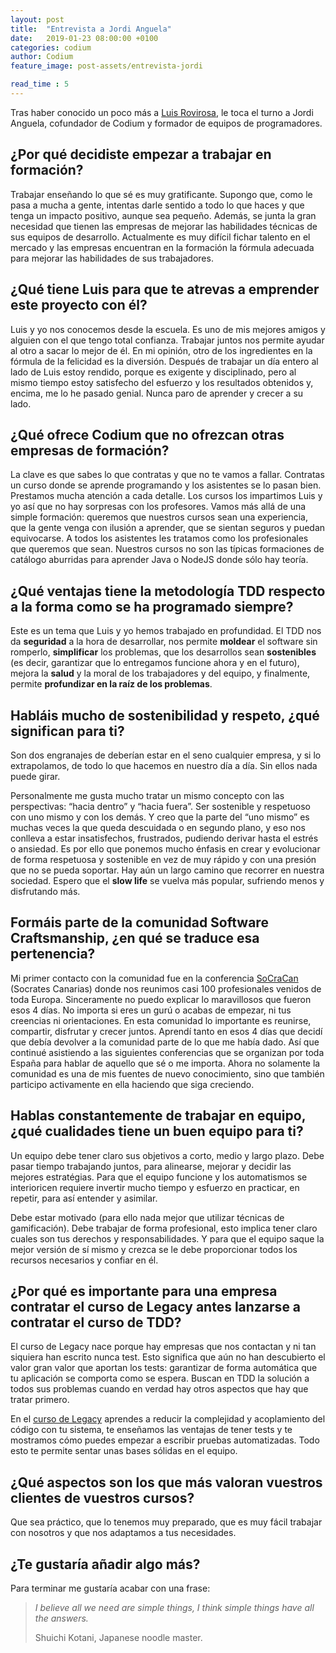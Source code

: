```yaml
---
layout: post
title:  "Entrevista a Jordi Anguela"
date:   2019-01-23 08:00:00 +0100
categories: codium
author: Codium
feature_image: post-assets/entrevista-jordi

read_time : 5
---
```


Tras haber conocido un poco más a [Luis Rovirosa](2019-01_entrevista-a-luis-rovirosa), le toca el turno a Jordi Anguela, cofundador de Codium y formador de equipos de programadores.

## ¿Por qué decidiste empezar a trabajar en formación?

Trabajar enseñando lo que sé es muy gratificante. Supongo que, como le pasa a mucha a gente, intentas darle sentido a todo lo que haces y que tenga un impacto positivo, aunque sea pequeño. Además, se junta la gran necesidad que tienen las empresas de mejorar las habilidades técnicas de sus equipos de desarrollo. Actualmente es muy difícil fichar talento en el mercado y las empresas encuentran en la formación la fórmula adecuada para mejorar las habilidades de sus trabajadores.

## ¿Qué tiene Luis para que te atrevas a emprender este proyecto con él?
Luis y yo nos conocemos desde la escuela. Es uno de mis mejores amigos y alguien con el que tengo total confianza. Trabajar juntos nos permite ayudar al otro a sacar lo mejor de él. En mi opinión, otro de los ingredientes en la fórmula de la felicidad es la diversión. Después de trabajar un día entero al lado de Luis estoy rendido, porque es exigente y disciplinado, pero al mismo tiempo estoy satisfecho del esfuerzo y los resultados obtenidos y, encima, me lo he pasado genial. Nunca paro de aprender y crecer a su lado.

## ¿Qué ofrece Codium que no ofrezcan otras empresas de formación? 
La clave es que sabes lo que contratas y que no te vamos a fallar. Contratas un curso donde se aprende programando y los asistentes se lo pasan bien. Prestamos mucha atención a cada detalle. Los cursos los impartimos Luis y yo así que no hay sorpresas con los profesores. Vamos más allá de una simple formación: queremos que nuestros cursos sean una experiencia, que la gente venga con ilusión a aprender, que se sientan seguros y puedan equivocarse. A todos los asistentes les tratamos como los profesionales que queremos que sean. Nuestros cursos no son las típicas formaciones de catálogo aburridas para aprender Java o NodeJS donde sólo hay teoría.

## ¿Qué ventajas tiene la metodología TDD respecto a la forma como se ha programado siempre? 
Este es un tema que Luis y yo hemos trabajado en profundidad. El TDD nos da **seguridad** a la hora de desarrollar, nos permite **moldear** el software sin romperlo, **simplificar** los problemas, que los desarrollos sean **sostenibles** (es decir, garantizar que lo entregamos funcione ahora y en el futuro), mejora la **salud** y la moral de los trabajadores y del equipo, y finalmente, permite **profundizar en la raíz de los problemas**.

## Habláis mucho de  sostenibilidad y respeto, ¿qué significan para ti?
Son dos engranajes de deberían estar en el seno cualquier empresa, y si lo extrapolamos, de todo lo que hacemos en nuestro día a día. Sin ellos nada puede girar.

Personalmente me gusta mucho tratar un mismo concepto con las perspectivas: “hacia dentro” y “hacia fuera”. Ser sostenible y respetuoso con uno mismo y con los demás. Y creo que la parte del “uno mismo” es muchas veces la que queda descuidada o en segundo plano, y eso nos conlleva a estar insatisfechos, frustrados, pudiendo derivar hasta el estrés o ansiedad. Es por ello que ponemos mucho énfasis en crear y evolucionar de forma respetuosa y sostenible en vez de muy rápido y con una presión que no se pueda soportar. Hay aún un largo camino que recorrer en nuestra sociedad. Espero que el **slow life** se vuelva más popular, sufriendo menos y disfrutando más.

## Formáis parte de la comunidad Software Craftsmanship, ¿en qué se traduce esa pertenencia?
Mi primer contacto con la comunidad fue en la conferencia [SoCraCan](https://socracan.com/) (Socrates Canarias) donde nos reunimos casi 100 profesionales venidos de toda Europa. Sinceramente no puedo explicar lo maravillosos que fueron esos 4 días. No importa si eres un gurú o acabas de empezar, ni tus creencias ni orientaciones. En esta comunidad lo importante es reunirse, compartir, disfrutar y crecer juntos. Aprendí tanto en esos 4 días que decidí que debía devolver a la comunidad parte de lo que me había dado. Así que continué asistiendo a las siguientes conferencias que se organizan por toda España para hablar de aquello que sé o me importa. Ahora no solamente la comunidad es una de mis fuentes de nuevo conocimiento, sino que también participo activamente en ella haciendo que siga creciendo. 

## Hablas constantemente de trabajar en equipo, ¿qué cualidades tiene un buen equipo para ti?
Un equipo debe tener claro sus objetivos a corto, medio y largo plazo. Debe pasar tiempo trabajando juntos, para alinearse, mejorar y decidir las mejores estratégias. Para que el equipo funcione y los automatismos se interioricen requiere invertir mucho tiempo y esfuerzo en practicar, en repetir, para así entender y asimilar.

Debe estar motivado (para ello nada mejor que utilizar técnicas de gamificación). Debe trabajar de forma profesional, esto implica tener claro cuales son tus derechos y responsabilidades. Y para que el equipo saque la mejor versión de sí mismo y crezca se le debe proporcionar todos los recursos necesarios y confiar en él.

## ¿Por qué es importante para una empresa contratar el curso de Legacy antes  lanzarse a contratar el curso de TDD? 
El curso de Legacy nace porque hay empresas que nos contactan y ni tan siquiera han escrito nunca test. Esto significa que aún no han descubierto el valor gran valor que aportan los tests: garantizar de forma automática que tu aplicación se comporta como se espera. Buscan en TDD la solución a todos sus problemas cuando en verdad hay otros aspectos que hay que tratar primero.

En el [curso de Legacy](http://www.codium.team/curso-legacy-code.html) aprendes a reducir la complejidad y acoplamiento del código con tu sistema, te enseñamos las ventajas de tener tests y te mostramos cómo puedes empezar a escribir pruebas automatizadas. Todo esto te permite sentar unas bases sólidas en el equipo.

## ¿Qué aspectos son los que más valoran vuestros clientes de vuestros cursos?
Que sea práctico, que lo tenemos muy preparado, que es muy fácil trabajar con nosotros y que nos adaptamos a tus necesidades.

## ¿Te gustaría añadir algo más?
Para terminar me gustaría acabar con una frase: 

>_I believe all we need are simple things, I think simple things have all the answers._
>
>Shuichi Kotani, Japanese noodle master.
